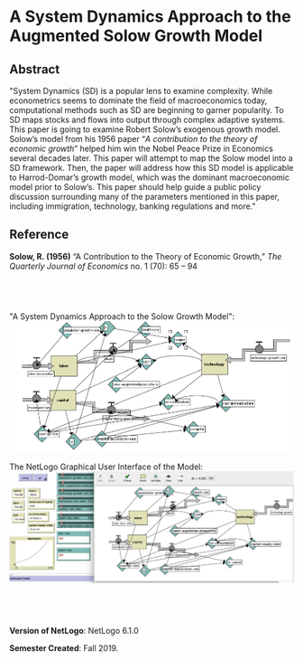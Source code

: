 # A System Dynamics Approach to the Augmented Solow Growth Model


## Abstract 
"System Dynamics (SD) is a popular lens to examine complexity. While econometrics seems to dominate the field of macroeconomics today, computational methods such as SD are beginning to garner popularity. To SD maps stocks and flows into output through complex adaptive systems. This paper is going to examine Robert Solow’s exogenous growth model. Solow’s model from his 1956 paper “*A contribution to the theory of economic growth*” helped him win the Nobel Peace Prize in Economics several decades later. This paper will attempt to map the Solow model into a SD framework. Then, the paper will address how this SD model is applicable to Harrod-Domar’s growth model, which was the dominant macroeconomic model prior to Solow’s. This paper should help guide a public policy discussion surrounding many of the parameters mentioned in this paper, including immigration, technology, banking regulations and more." 


## Reference
**Solow, R. (1956)** “A Contribution to the Theory of Economic Growth,” *The Quarterly Journal of Economics* no. 1 (70): 65 – 94

## &nbsp;
"A System Dynamics Approach to the Solow Growth Model":
![Solow Growth Model](SolowSD.png)

The NetLogo Graphical User Interface of the Model: 
![The NetLogo Graphical User Interface](GUI.png)

## &nbsp;

**Version of NetLogo**: NetLogo 6.1.0

**Semester Created**: Fall 2019.

